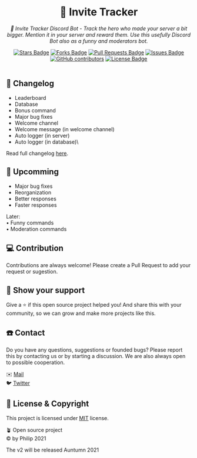 <h1 align="center">📮 Invite Tracker</h1>
<p align="center"><i>🤖 Invite Tracker Discord Bot - Track the hero who made your server a bit bigger. Mention it in your server and reward them. Use this usefully Discord Bot also as a funny and moderators bot.</i></p>
<div align="center">
  <a href="https://github.com/by-Philip/InviteTracker/stargazers"><img src="https://img.shields.io/github/stars/by-Philip/InviteTracker" alt="Stars Badge"/></a>
<a href="https://github.com/by-Philip/InviteTracker/network/members"><img src="https://img.shields.io/github/forks/by-Philip/InviteTracker" alt="Forks Badge"/></a>
<a href="https://github.com/by-Philip/InviteTracker/pulls"><img src="https://img.shields.io/github/issues-pr/by-Philip/InviteTracker" alt="Pull Requests Badge"/></a>
<a href="https://github.com/by-Philip/InviteTracker/issues"><img src="https://img.shields.io/github/issues/by-Philip/InviteTracker" alt="Issues Badge"/></a>
<a href="https://github.com/by-Philip/InviteTracker/graphs/contributors"><img alt="GitHub contributors" src="https://img.shields.io/github/contributors/by-Philip/InviteTracker?color=2b9348"></a>
<a href="https://github.com/by-Philip/InviteTracker/blob/master/LICENSE"><img src="https://img.shields.io/github/license/by-Philip/InviteTracker?color=2b9348" alt="License Badge"/></a>
</div>
<br>

## 📄 Changelog
  - Leaderboard
  - Database
  - Bonus command
  - Major bug fixes
  - Welcome channel
  - Welcome message (in welcome channel)
  - Auto logger (in server)
  - Auto logger (in database)\

Read full changelog [here](https://github.com/by-Philip/InviteTracker/main/CHANGELOG.md).

## 🔭 Upcomming
  - Major bug fixes
  - Reorganization
  - Better responses
  - Faster responses

Later: <br>• Funny commands<br>• Moderation commands

## 💻 Contribution
Contributions are always welcome! Please create a Pull Request to add your request or sugestion.

## 🚀 Show your support
Give a ⭐️ if this open source project helped you! And share this with your community, so we can grow and make more projects like this.

## ☎️ Contact
Do you have any questions, suggestions or founded bugs? Please report this by contacting us or by starting a discussion. We are also always open to possible cooperation.

✉️ [Mail](mailto:contact@byphilip.ga)\
🐦 [Twitter](https://twitter.com/byPhilip_Inc)

## :pencil: License & Copyright
This project is licensed under [MIT](https://opensource.org/licenses/MIT) license.

🪴 Open source project
\
© by Philip 2021

The v2 will be released Auntumn 2021
